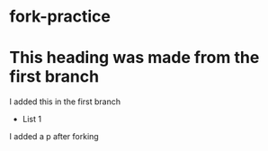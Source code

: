 # fork-practice

<h1>This heading was made from the first branch</h1>
<div>
  <p>I added this in the first branch</p>
</div>
<ul>
  <li>List 1</li>
</ul>
<div>
  <p>I added a p after forking</p>
</div>
